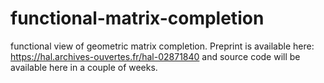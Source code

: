 # functional-matrix-completion
functional view of geometric matrix completion. Preprint is available here: https://hal.archives-ouvertes.fr/hal-02871840
and source code will be available here in a couple of weeks.
